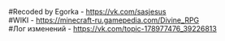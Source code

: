 #Recoded by Egorka - https://vk.com/sasjesus                                                           
#WIKI - https://minecraft-ru.gamepedia.com/Divine_RPG      
#Лог изменений - https://vk.com/topic-178977476_39226813
